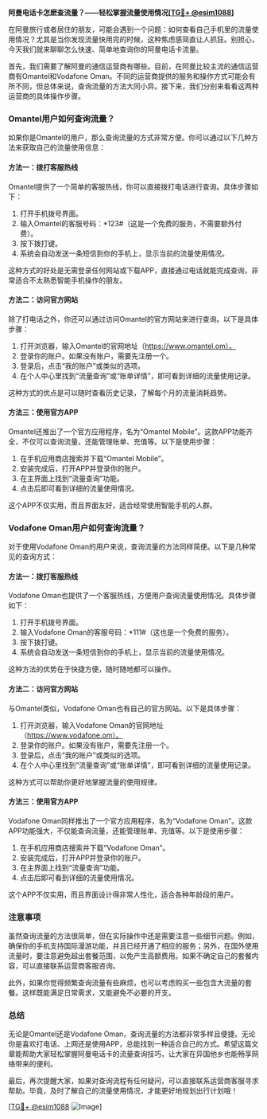 **阿曼电话卡怎麽查流量？——轻松掌握流量使用情况[[TG💪+ @esim1088](https://t.me/s/esim1088)]**

在阿曼旅行或者居住的朋友，可能会遇到一个问题：如何查看自己手机里的流量使用情况？尤其是当你发现流量快用完的时候，这种焦虑感简直让人抓狂。别担心，今天我们就来聊聊怎么快速、简单地查询你的阿曼电话卡流量。

首先，我们需要了解阿曼的通信运营商有哪些。目前，在阿曼比较主流的通信运营商有Omantel和Vodafone Oman。不同的运营商提供的服务和操作方式可能会有所不同，但总体来说，查询流量的方法大同小异。接下来，我们分别来看看这两种运营商的具体操作步骤。

### Omantel用户如何查询流量？

如果你是Omantel的用户，那么查询流量的方式非常方便。你可以通过以下几种方法来获取自己的流量使用信息：

#### 方法一：拨打客服热线
Omantel提供了一个简单的客服热线，你可以直接拨打电话进行查询。具体步骤如下：
1. 打开手机拨号界面。
2. 输入Omantel的客服号码：*123#（这是一个免费的服务，不需要额外付费）。
3. 按下拨打键。
4. 系统会自动发送一条短信到你的手机上，显示当前的流量使用情况。

这种方式的好处是无需登录任何网站或下载APP，直接通过电话就能完成查询，非常适合不太熟悉智能手机操作的朋友。

#### 方法二：访问官方网站
除了打电话之外，你还可以通过访问Omantel的官方网站来进行查询。以下是具体步骤：
1. 打开浏览器，输入Omantel的官网地址（https://www.omantel.om）。
2. 登录你的账户。如果没有账户，需要先注册一个。
3. 登录后，点击“我的账户”或类似的选项。
4. 在个人中心里找到“流量查询”或“账单详情”，即可看到详细的流量使用记录。

这种方式的优点是可以随时查看历史记录，了解每个月的流量消耗趋势。

#### 方法三：使用官方APP
Omantel还推出了一个官方应用程序，名为“Omantel Mobile”。这款APP功能齐全，不仅可以查询流量，还能管理账单、充值等。以下是使用步骤：
1. 在手机应用商店搜索并下载“Omantel Mobile”。
2. 安装完成后，打开APP并登录你的账户。
3. 在主界面上找到“流量查询”功能。
4. 点击后即可看到详细的流量使用情况。

这个APP不仅实用，而且界面友好，适合经常使用智能手机的人群。

### Vodafone Oman用户如何查询流量？

对于使用Vodafone Oman的用户来说，查询流量的方法同样简便。以下是几种常见的查询方式：

#### 方法一：拨打客服热线
Vodafone Oman也提供了一个客服热线，方便用户查询流量使用情况。具体步骤如下：
1. 打开手机拨号界面。
2. 输入Vodafone Oman的客服号码：*111#（这也是一个免费的服务）。
3. 按下拨打键。
4. 系统会自动发送一条短信到你的手机上，显示当前的流量使用情况。

这种方法的优势在于快捷方便，随时随地都可以操作。

#### 方法二：访问官方网站
与Omantel类似，Vodafone Oman也有自己的官方网站。以下是具体步骤：
1. 打开浏览器，输入Vodafone Oman的官网地址（https://www.vodafone.om）。
2. 登录你的账户。如果没有账户，需要先注册一个。
3. 登录后，点击“我的账户”或类似的选项。
4. 在个人中心里找到“流量查询”或“账单详情”，即可看到详细的流量使用记录。

这种方式可以帮助你更好地掌握流量的使用规律。

#### 方法三：使用官方APP
Vodafone Oman同样推出了一个官方应用程序，名为“Vodafone Oman”。这款APP功能强大，不仅能查询流量，还能管理账单、充值等。以下是使用步骤：
1. 在手机应用商店搜索并下载“Vodafone Oman”。
2. 安装完成后，打开APP并登录你的账户。
3. 在主界面上找到“流量查询”功能。
4. 点击后即可看到详细的流量使用情况。

这个APP不仅实用，而且界面设计得非常人性化，适合各种年龄段的用户。

### 注意事项

虽然查询流量的方法很简单，但在实际操作中还是需要注意一些细节问题。例如，确保你的手机支持国际漫游功能，并且已经开通了相应的服务；另外，在国外使用流量时，要注意避免超出套餐范围，以免产生高额费用。如果不确定自己的套餐内容，可以直接联系运营商客服咨询。

此外，如果你觉得频繁查询流量有些麻烦，也可以考虑购买一些包含大流量的套餐。这样既能满足日常需求，又能避免不必要的开支。

### 总结

无论是Omantel还是Vodafone Oman，查询流量的方法都非常多样且便捷。无论你是喜欢打电话、上网还是使用APP，总能找到一种适合自己的方式。希望这篇文章能帮助大家轻松掌握阿曼电话卡的流量查询技巧，让大家在异国他乡也能畅享网络带来的便利。

最后，再次提醒大家，如果对查询流程有任何疑问，可以直接联系运营商客服寻求帮助。毕竟，及时了解自己的流量使用情况，才能更好地规划出行计划哦！

[[TG💪+ @esim1088](https://t.me/s/esim1088) ![Image](https://i.postimg.cc/4NQfJmqS/Snipaste-2025-05-13-00-14-12.png)]